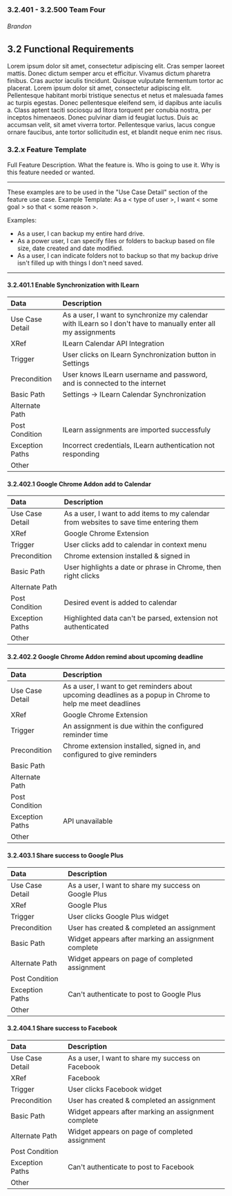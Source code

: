 ### 3.2.401 - 3.2.500 Team Four
###### Brandon

## 3.2 Functional Requirements

Lorem ipsum dolor sit amet, consectetur adipiscing elit. Cras semper laoreet mattis. Donec dictum semper arcu et efficitur. Vivamus dictum pharetra finibus. Cras auctor iaculis tincidunt. Quisque vulputate fermentum tortor ac placerat. Lorem ipsum dolor sit amet, consectetur adipiscing elit. Pellentesque habitant morbi tristique senectus et netus et malesuada fames ac turpis egestas. Donec pellentesque eleifend sem, id dapibus ante iaculis a. Class aptent taciti sociosqu ad litora torquent per conubia nostra, per inceptos himenaeos. Donec pulvinar diam id feugiat luctus. Duis ac accumsan velit, sit amet viverra tortor. Pellentesque varius, lacus congue ornare faucibus, ante tortor sollicitudin est, et blandit neque enim nec risus. 

### 3.2.x Feature Template

Full Feature Description. What the feature is. Who is going to use it. Why is this feature needed or wanted.


*************************
These examples are to be used in the "Use Case Detail" section of the feature use case.
Example Template: As a < type of user >, I want < some goal > so that < some reason >.

Examples:
 - As a user, I can backup my entire hard drive.
 - As a power user, I can specify files or folders to backup based on file size, date created and date modified.
 - As a user, I can indicate folders not to backup so that my backup drive isn't filled up with things I don't need saved.
*************************


#### 3.2.401.1 Enable Synchronization with ILearn

| Data          | Description |
|:--------------| :--------------|
|Use Case Detail| As a user, I want to synchronize my calendar with ILearn so I don't have to manually enter all my assignments|
|XRef           | ILearn Calendar API Integration |
|Trigger        | User clicks on ILearn Synchronization button in Settings |
|Precondition   | User knows ILearn username and password, and is connected to the internet|
|Basic Path     | Settings -> ILearn Calendar Synchronization|
|Alternate Path ||
|Post Condition | ILearn assignments are imported successfuly |
|Exception Paths| Incorrect credentials, ILearn authentication not responding|
|Other          ||

#### 3.2.402.1 Google Chrome Addon add to Calendar

| Data          | Description |
|:--------------| :--------------|
|Use Case Detail| As a user, I want to add items to my calendar from websites to save time entering them|
|XRef           | Google Chrome Extension |
|Trigger        | User clicks add to calendar in context menu|
|Precondition   | Chrome extension installed & signed in|
|Basic Path     | User highlights a date or phrase in Chrome, then right clicks |
|Alternate Path ||
|Post Condition | Desired event is added to calendar|
|Exception Paths| Highlighted data can't be parsed, extension not authenticated |
|Other          ||

#### 3.2.402.2 Google Chrome Addon remind about upcoming deadline

| Data          | Description |
|:--------------| :--------------|
|Use Case Detail| As a user, I want to get reminders about upcoming deadlines as a popup in Chrome to help me meet deadlines|
|XRef           | Google Chrome Extension |
|Trigger        | An assignment is due within the configured reminder time|
|Precondition   | Chrome extension installed, signed in, and configured to give reminders|
|Basic Path     ||
|Alternate Path ||
|Post Condition ||
|Exception Paths| API unavailable|
|Other          ||

#### 3.2.403.1 Share success to Google Plus

| Data          | Description |
|:--------------| :--------------|
|Use Case Detail| As a user, I want to share my success on Google Plus|
|XRef           | Google Plus|
|Trigger        | User clicks Google Plus widget|
|Precondition   | User has created & completed an assignment|
|Basic Path     | Widget appears after marking an assignment complete |
|Alternate Path | Widget appears on page of completed assignment|
|Post Condition ||
|Exception Paths| Can't authenticate to post to Google Plus|
|Other          ||

#### 3.2.404.1 Share success to Facebook

| Data          | Description |
|:--------------| :--------------|
|Use Case Detail| As a user, I want to share my success on Facebook|
|XRef           | Facebook|
|Trigger        | User clicks Facebook widget|
|Precondition   | User has created & completed an assignment|
|Basic Path     | Widget appears after marking an assignment complete |
|Alternate Path | Widget appears on page of completed assignment|
|Post Condition ||
|Exception Paths| Can't authenticate to post to Facebook|
|Other          ||

